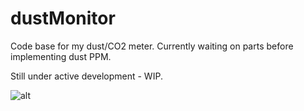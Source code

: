 # dustMonitor
Code base for my dust/CO2 meter. Currently waiting on parts before implementing dust PPM.

Still under active development - WIP.

![alt](https://wilyarti-howard.net/wp-content/uploads/2019/12/IMG_20191212_113343__01-scaled.jpg)

